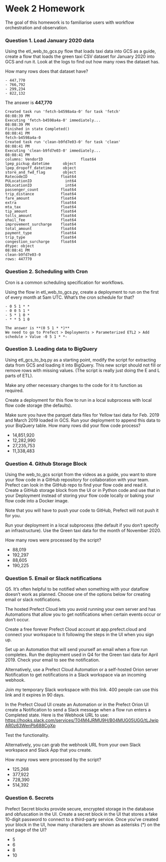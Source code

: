 # Week 2 Homework
The goal of this homework is to familiarise users with workflow orchestration and observation.

### Question 1. Load January 2020 data
Using the etl_web_to_gcs.py flow that loads taxi data into GCS as a guide, create a flow that loads the green taxi CSV dataset for January 2020 into GCS and run it. Look at the logs to find out how many rows the dataset has.

How many rows does that dataset have?

```
- 447,770
- 766,792
- 299,234
- 822,132
```

The answer is **447,770**

```
Created task run 'fetch-b4598a4a-0' for task 'fetch'
08:08:39 PM
Executing 'fetch-b4598a4a-0' immediately...
08:08:39 PM
Finished in state Completed()
08:08:41 PM
fetch-b4598a4a-0
Created task run 'clean-b9fd7e03-0' for task 'clean'
08:08:41 PM
Executing 'clean-b9fd7e03-0' immediately...
08:08:41 PM
columns: VendorID                 float64
lpep_pickup_datetime      object
lpep_dropoff_datetime     object
store_and_fwd_flag        object
RatecodeID               float64
PULocationID               int64
DOLocationID               int64
passenger_count          float64
trip_distance            float64
fare_amount              float64
extra                    float64
mta_tax                  float64
tip_amount               float64
tolls_amount             float64
ehail_fee                float64
improvement_surcharge    float64
total_amount             float64
payment_type             float64
trip_type                float64
congestion_surcharge     float64
dtype: object
08:08:41 PM
clean-b9fd7e03-0
rows: 447770
```

### Question 2. Scheduling with Cron
Cron is a common scheduling specification for workflows.

Using the flow in etl_web_to_gcs.py, create a deployment to run on the first of every month at 5am UTC. What’s the cron schedule for that?

```
- 0 5 1 * *
- 0 0 5 1 *
- 5 * 1 0 *
- * * 5 1 0
```

```
The answer is **(0 5 1 * *)**
We need to go to Prefect > Deployments > Parameterized ETL2 > Add schedule > Value -0 5 1 * *-
```

### Question 3. Loading data to BigQuery
Using etl_gcs_to_bq.py as a starting point, modify the script for extracting data from GCS and loading it into BigQuery. This new script should not fill or remove rows with missing values. (The script is really just doing the E and L parts of ETL).

<!-- The main flow should print the total number of rows processed by the script. Set the flow decorator to log the print statement. -->

<!-- Parametrize the entrypoint flow to accept a list of months, a year, and a taxi color. -->

Make any other necessary changes to the code for it to function as required.

Create a deployment for this flow to run in a local subprocess with local flow code storage (the defaults).

Make sure you have the parquet data files for Yellow taxi data for Feb. 2019 and March 2019 loaded in GCS. Run your deployment to append this data to your BiqQuery table. How many rows did your flow code process?

- 14,851,920
- 12,282,990
- 27,235,753
- 11,338,483


### Question 4. Github Storage Block
Using the web_to_gcs script from the videos as a guide, you want to store your flow code in a GitHub repository for collaboration with your team. Prefect can look in the GitHub repo to find your flow code and read it. Create a GitHub storage block from the UI or in Python code and use that in your Deployment instead of storing your flow code locally or baking your flow code into a Docker image.

Note that you will have to push your code to GitHub, Prefect will not push it for you.

Run your deployment in a local subprocess (the default if you don’t specify an infrastructure). Use the Green taxi data for the month of November 2020.

How many rows were processed by the script?

- 88,019
- 192,297
- 88,605
- 190,225


### Question 5. Email or Slack notifications
Q5. It’s often helpful to be notified when something with your dataflow doesn’t work as planned. Choose one of the options below for creating email or slack notifications.

The hosted Prefect Cloud lets you avoid running your own server and has Automations that allow you to get notifications when certain events occur or don’t occur.

Create a free forever Prefect Cloud account at app.prefect.cloud and connect your workspace to it following the steps in the UI when you sign up.

Set up an Automation that will send yourself an email when a flow run completes. Run the deployment used in Q4 for the Green taxi data for April 2019. Check your email to see the notification.

Alternatively, use a Prefect Cloud Automation or a self-hosted Orion server Notification to get notifications in a Slack workspace via an incoming webhook.

Join my temporary Slack workspace with this link. 400 people can use this link and it expires in 90 days.

In the Prefect Cloud UI create an Automation or in the Prefect Orion UI create a Notification to send a Slack message when a flow run enters a Completed state. Here is the Webhook URL to use: https://hooks.slack.com/services/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

Test the functionality.

Alternatively, you can grab the webhook URL from your own Slack workspace and Slack App that you create.

How many rows were processed by the script?

- 125,268
- 377,922
- 728,390
- 514,392


### Question 6. Secrets
Prefect Secret blocks provide secure, encrypted storage in the database and obfuscation in the UI. Create a secret block in the UI that stores a fake 10-digit password to connect to a third-party service. Once you’ve created your block in the UI, how many characters are shown as asterisks (*) on the next page of the UI?

- 5
- 6
- 8
- 10

